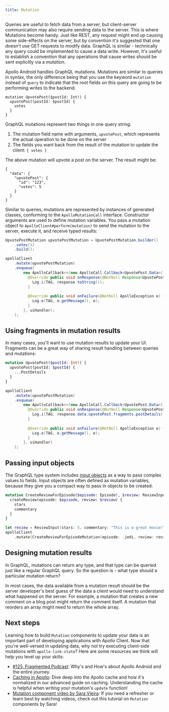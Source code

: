 ```yaml
---
title: Mutation
---
```


Queries are useful to fetch data from a server, but client-server communication may also require sending data to the server. This is where Mutations become handy.
Just like REST, any request might end up causing some side-effects on the server, but by convention it's suggested that one doesn't use GET requests to modify data. GraphQL is similar - technically any query could be implemented to cause a data write.
However, it's useful to establish a convention that any operations that cause writes should be sent explicitly via a *mutation*.

Apollo Android handles GraphQL mutations. Mutations are similar to queries in syntax, the only difference being that you use the keyword `mutation` instead of `query` to indicate that the root fields on this query are going to be performing writes to the backend.

```
mutation UpvotePost($postId: Int!) {
  upvotePost(postId: $postId) {
    votes
  }
}
```

GraphQL mutations represent two things in one query string:

1. The mutation field name with arguments, `upvotePost`, which represents the actual operation to be done on the server
2. The fields you want back from the result of the mutation to update the client: `{ votes }`

The above mutation will upvote a post on the server. The result might be:

```
{
  "data": {
    "upvotePost": {
      "id": "123",
      "votes": 5
    }
  }
}
```

Similar to queries, mutations are represented by instances of generated classes, conforming to the `ApolloMutationCall` interface. Constructor arguments are used to define mutation variables. You pass a mutation object to `ApolloClient#perform(mutation)` to send the mutation to the server, execute it, and receive typed results:

```java
UpvotePostMutation upvotePostMutation = UpvotePostMutation.builder()
    .votes(3)
    .build();

apolloClient
    .mutate(upvotePostMutation)
    .enqueue(
        new ApolloCallback<>(new ApolloCall.Callback<UpvotePost.Data>() {
          @Override public void onResponse(@NotNull Response<UpvotePost.Data> response) {
            Log.i(TAG, response.toString());
          }
        
          @Override public void onFailure(@NotNull ApolloException e) {
            Log.e(TAG, e.getMessage(), e);
          }
        }, uiHandler);
    );
```

## Using fragments in mutation results

In many cases, you'll want to use mutation results to update your UI. Fragments can be a great way of sharing result handling between queries and mutations:

```graphql
mutation UpvotePost($postId: Int!) {
  upvotePost(postId: $postId) {
    ...PostDetails
  }
}
```

```java
apolloClient
    .mutate(upvotePostMutation)
    .enqueue(
        new ApolloCallback<>(new ApolloCall.Callback<UpvotePost.Data>() {
          @Override public void onResponse(@NotNull Response<UpvotePost.Data> response) {
            Log.i(TAG, response.data.upvotePost.fragments.postDetails);
          }
        
          @Override public void onFailure(@NotNull ApolloException e) {
            Log.e(TAG, e.getMessage(), e);
          }
        }, uiHandler)
    );
```

## Passing input objects

The GraphQL type system includes [input objects](http://graphql.org/learn/schema/#input-types) as a way to pass complex values to fields. Input objects are often defined as mutation variables, because they give you a compact way to pass in objects to be created:

```graphql
mutation CreateReviewForEpisode($episode: Episode!, $review: ReviewInput!) {
  createReview(episode: $episode, review: $review) {
    stars
    commentary
  }
}
```

```swift
let review = ReviewInput(stars: 5, commentary: "This is a great movie!")
apolloClient
    .mutate(CreateReviewForEpisodeMutation(episode: .jedi, review: review))
```

## Designing mutation results

In GraphQL, mutations can return any type, and that type can be queried just like a regular GraphQL query. So the question is - what type should a particular mutation return?

In most cases, the data available from a mutation result should be the server developer's best guess of the data a client would need to understand what happened on the server. For example, a mutation that creates a new comment on a blog post might return the comment itself. A mutation that reorders an array might need to return the whole array.

## Next steps

Learning how to build `Mutation` components to update your data is an important part of developing applications with Apollo Client. Now that you're well-versed in updating data, why not try executing client-side mutations with `apollo-link-state`? Here are some resources we think will help you level up your skills:

- [#125, Fragmented Podcast](http://fragmentedpodcast.com/episodes/125/): Why's and How's about Apollo Android and the entire journey.
- [Caching in Apollo](/essentials/caching/): Dive deep into the Apollo cache and how it's normalized in our advanced guide on caching. Understanding the cache is helpful when writing your mutation's `update` function!
- [Mutation component video by Sara Vieira](https://youtu.be/2SYa0F50Mb4): If you need a refresher or learn best by watching videos, check out this tutorial on `Mutation` components by Sara!
